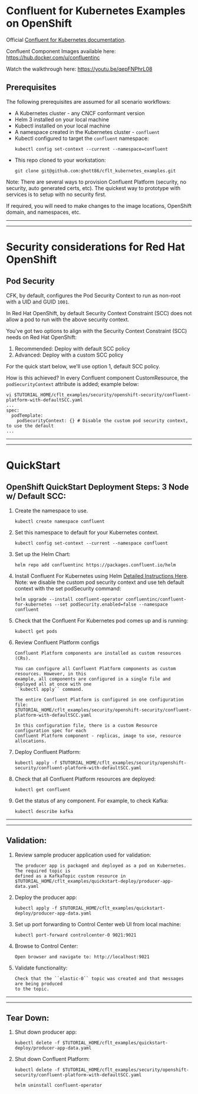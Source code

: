 # Confluent for Kubernetes Examples on OpenShift

Official [Confluent for Kubernetes documentation](https://docs.confluent.io/operator/current/overview.html).

Confluent Component Images available here: https://hub.docker.com/u/confluentinc

Watch the walkthrough here: https://youtu.be/qepFNPhrL08

## Prerequisites

The following prerequisites are assumed for all scenario workflows:

* A Kubernetes cluster - any CNCF conformant version
* Helm 3 installed on your local machine
* Kubectl installed on your local machine
* A namespace created in the Kubernetes cluster - `confluent`
* Kubectl configured to target the `confluent` namespace:
  ```
  kubectl config set-context --current --namespace=confluent
  ```
* This repo cloned to your workstation:
  ```
  git clone git@github.com:ghott86/cflt_kubernetes_examples.git
  ```

Note: There are several ways to provision Confluent Platform (security, no security, auto generated certs, etc). The quickest way to prototype with services is to setup with no security first.

If required, you will need to make changes to the image locations, OpenShift domain, and namespaces, etc.

---
---

# Security considerations for Red Hat OpenShift

## Pod Security

CFK, by default, configures the Pod Security Context to run as non-root with a UID and GUID `1001`.

In Red Hat OpenShift, by default Security Context Constraint (SCC) does not allow a pod to run with the above security context.

You've got two options to align with the Security Context Constraint (SCC) needs on Red Hat OpenShift:

1) Recommended: Deploy with default SCC policy
2) Advanced: Deploy with a custom SCC policy

For the quick start below, we'll use option 1, default SCC policy.

How is this achieved? In every Confluent component CustomResource, the `podSecurityContext` attribute is added; example below:

```
vi $TUTORIAL_HOME/cflt_examples/security/openshift-security/confluent-platform-with-defaultSCC.yaml
...
spec:
  podTemplate:
    podSecurityContext: {} # Disable the custom pod security context, to use the default
...
```

---
---

# QuickStart

## OpenShift QuickStart Deployment Steps: 3 Node w/ Default SCC:

1. Create the namespace to use.
    ```
    kubectl create namespace confluent
    ```
2. Set this namespace to default for your Kubernetes context.
     ```
     kubectl config set-context --current --namespace confluent
     ```
3. Set up the Helm Chart:
     ```
     helm repo add confluentinc https://packages.confluent.io/helm
     ```
4. Install Confluent For Kubernetes using Helm [Detailed Instructions Here](https://docs.confluent.io/operator/current/co-deploy-cfk.html#deploy-co-using-the-download-bundle). Note: we disable the custom pod security context and use teh default context with the set podSecurity command:
     ```
     helm upgrade --install confluent-operator confluentinc/confluent-for-kubernetes --set podSecurity.enabled=false --namespace confluent
     ```
5. Check that the Confluent For Kubernetes pod comes up and is running:
     ```
     kubectl get pods
     ```
6. Review Confluent Platform configs
     ```
     Confluent Platform components are installed as custom resources (CRs). 

     You can configure all Confluent Platform components as custom resources. However, in this 
     example, all components are configured in a single file and deployed all at once with one 
     ``kubectl apply`` command.

     The entire Confluent Platform is configured in one configuration file: 
     $TUTORIAL_HOME/cflt_examples/security/openshift-security/confluent-platform-with-defaultSCC.yaml

     In this configuration file, there is a custom Resource configuration spec for each 
     Confluent Platform component - replicas, image to use, resource allocations.
     ```
7. Deploy Confluent Platform:
     ```
     kubectl apply -f $TUTORIAL_HOME/cflt_examples/security/openshift-security/confluent-platform-with-defaultSCC.yaml
     ```
8. Check that all Confluent Platform resources are deployed:
     ```
     kubectl get confluent
     ```
9. Get the status of any component. For example, to check Kafka:
     ```
     kubectl describe kafka
     ```

---
---

## Validation:

1. Review sample producer application used for validation:
     ```
     The producer app is packaged and deployed as a pod on Kubernetes. The required topic is 
     defined as a KafkaTopic custom resource in $TUTORIAL_HOME/cflt_examples/quickstart-deploy/producer-app-data.yaml
     ```
2. Deploy the producer app:
     ```
     kubectl apply -f $TUTORIAL_HOME/cflt_examples/quickstart-deploy/producer-app-data.yaml
     ```
3. Set up port forwarding to Control Center web UI from local machine:
     ```
     kubectl port-forward controlcenter-0 9021:9021
     ```
4. Browse to Control Center:
     ```
     Open browser and navigate to: http://localhost:9021
     ```
5. Validate functionality:
     ```
     Check that the ``elastic-0`` topic was created and that messages are being produced 
     to the topic.
     ```

---
---

## Tear Down:

1. Shut down producer app:
     ```
     kubectl delete -f $TUTORIAL_HOME/cflt_examples/quickstart-deploy/producer-app-data.yaml
     ```
2. Shut down Confluent Platform:
     ```
     kubectl delete -f $TUTORIAL_HOME/cflt_examples/security/openshift-security/confluent-platform-with-defaultSCC.yaml
     ```
     ```
     helm uninstall confluent-operator
     ```